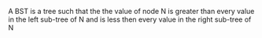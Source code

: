 A BST is a tree such that the the value of node N is greater than every value in the left sub-tree of N and is less then every value in the right sub-tree of N